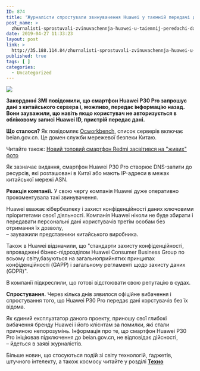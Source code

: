 ```yaml
---
ID: 874
title: 'Журналісти спростували звинувачення Huawei у таємній передачі даних — Телеканал новин 24 &#8212; 24 Канал'
post_name: >
  zhurnalisti-sprostuvali-zvinuvachennja-huawei-u-taiemnij-peredachi-danih-telekanal-novin-24-24-kanal
date: 2019-04-27 11:33:23
layout: post
link: >
  http://35.188.114.84/zhurnalisti-sprostuvali-zvinuvachennja-huawei-u-taiemnij-peredachi-danih-telekanal-novin-24-24-kanal/
published: true
tags: [ ]
categories:
  - Uncategorized
---
```

 <div><img src="https://24tv.ua/resources/photos/news/201904/1145324.jpg" class="ff-og-image-inserted"></div><p id="newsAnnotation"><strong>Закордонні ЗМІ повідомили, що смартфон Huawei P30 Pro запрошує дані з китайського сервера і, можливо, передає інформацію назад. Вони зауважили, що навіть якщо користувач не авторизується в обліковому записі Huawei ID, пристрій передає дані.</strong></p>
<div id="newsSummary" readability="59.389708528248">
<p dir="ltr"><strong>Що сталося?</strong> Як повідомляє <a rel="nofollow noopener noreferrer" href="https://en.ocworkbench.com/huawei-p30-pro-alleged-to-be-querying-china-servers-behind-the-scenes/" target="_blank">Ocworkbench</a>, список серверів включає beian.gov.cn. Це домен служби мережевої безпеки Китаю.</p>
<p class="read-also cke-markup" dir="ltr">Читайте також: <a class="more-link" data-name="Новий топовий смартфон Redmi засвітився на “живих” фото" data-photosrc="https://24tv.ua/resources/photos/news/260x153_DIR/201904/1145216.jpg?201904162030" href="https://24tv.ua/techno/noviy_topoviy_smartfon_redmi_zasvitivsya_na_zhivih_foto_n1145216">Новий топовий смартфон Redmi засвітився на "живих" фото</a></p>
<p dir="ltr">Як зазначає видання, смартфон Huawei P30 Pro створює DNS-запити до ресурсів, які розташовані в Китаї або мають IP-адреси в межах китайської мережі ASN.</p>
<p dir="ltr"><strong>Реакція компанії.</strong> У свою чергу компанія Huawei дуже оперативно прокоментувала такі звинувачення.</p>
<p class="bloquote cke-markup" dir="ltr">Huawei вважає кібербезпеку і захист конфіденційності даних ключовими пріоритетами своєї діяльності. Компанія Huawei ніколи не буде збирати і передавати персональні дані користувачів третім особам без отримання їх дозволу,<br>– зауважили представники китайського виробника.</p>
<p dir="ltr">Також в Huawei відзначили, що "стандарти захисту конфіденційності, впроваджені бізнес-підрозділом Huawei Consumer Business Group по всьому світу,базуються на загальноприйнятих принципах конфіденційності (GAPP) і загальному регламенті щодо захисту даних (GDPR)".</p>
<p dir="ltr">В компанії підкреслили, що готові відстоювати свою репутацію в судах.</p>
<p dir="ltr"><strong>Спростування.</strong> Через кілька днів зявилося офіційне вибачення і спростування того, що&nbsp;Huawei P30 Pro передає дані корстувачів без їх відома.</p>
<p class="bloquote cke-markup" dir="ltr">Як єдиний експлуататор даного проекту, приношу свої глибокі вибачення бренду Huawei і його клієнтам за помилки, які стали причиною непорозумінь. Інформація про те, що смартфон Huawei P30 Pro ініціював підключення до beian.gov.cn, не відповідає дійсності,<br>– йдеться в заяві журналістів.</p>
<p class="insert cke-markup" dir="ltr">Більше новин, що стосуються подій зі світу технологій, ґаджетів, штучного інтелекту, а також космосу читайте у розділі <strong><a href="https://24tv.ua/techno/tehno_tag5908/">Техно</a></strong></p>
</div> 